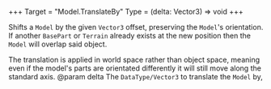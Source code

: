 +++
Target = "Model.TranslateBy"
Type = (delta: Vector3) => void
+++

Shifts a `Model` by the given `Vector3` offset, preserving the `Model`'s orientation. If another `BasePart` or `Terrain` already exists at the new position then the `Model` will overlap said object.The translation is applied in world space rather than object space, meaning even if the model's parts are orientated differently it will still move along the standard axis.@param delta The `DataType/Vector3` to translate the `Model` by,